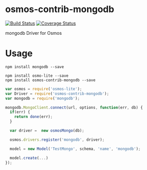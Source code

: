 # osmos-contrib-mongodb

[![Build Status](https://travis-ci.org/limianwang/osmos-contrib-mongodb.svg?branch=master)](https://travis-ci.org/limianwang/osmos-contrib-mongodb)
[![Coverage Status](https://coveralls.io/repos/limianwang/osmos-contrib-mongodb/badge.svg?branch=master)](https://coveralls.io/r/limianwang/osmos-contrib-mongodb?branch=master)

mongodb Driver for Osmos

# Usage

```
npm install mongodb --save

npm install osmo-lite --save
npm install osmos-contrib-mongodb --save
```

```js
var osmos = require('osmos-lite');
var Driver = require('osmos-contrib-mongodb');
var mongodb = require('mongodb');

mongodb.MongoClient.connect(url, options, function(err, db) {
  if(err) {
    return done(err);
  }

  var driver =  new osmosMongo(db);

  osmos.drivers.register('mongodb', driver);

  model = new Model('TestMongo', schema, 'name', 'mongodb');

  model.create(...)
});
```
